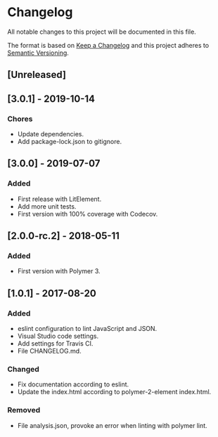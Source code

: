 # Changelog
All notable changes to this project will be documented in this file.

The format is based on [Keep a Changelog](http://keepachangelog.com/en/1.0.0/)
and this project adheres to [Semantic Versioning](http://semver.org/spec/v2.0.0.html).

## [Unreleased]
## [3.0.1] - 2019-10-14
### Chores
- Update dependencies.
- Add package-lock.json to gitignore.

## [3.0.0] - 2019-07-07
### Added
- First release with LitElement.
- Add more unit tests.
- First version with 100% coverage with Codecov.

## [2.0.0-rc.2] - 2018-05-11
### Added
- First version with Polymer 3.

## [1.0.1] - 2017-08-20
### Added
- eslint configuration to lint JavaScript and JSON.
- Visual Studio code settings.
- Add settings for Travis CI.
- File CHANGELOG.md.

### Changed
- Fix documentation according to eslint.
- Update the index.html according to polymer-2-element index.html.

### Removed
- File analysis.json, provoke an error when linting with polymer lint.
